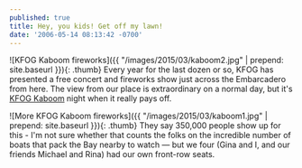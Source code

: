 ```yaml
---
published: true
title: Hey, you kids! Get off my lawn!
date: '2006-05-14 08:13:42 -0700'
---
```

![KFOG Kaboom fireworks]({{ "/images/2015/03/kaboom2.jpg" | prepend: site.baseurl }}){: .thumb}
Every year for the last dozen or so, KFOG has presented a free concert and
fireworks show just across the Embarcadero from here. The view from our place
is extraordinary on a normal day, but it's <a href="http://www.kfog.com/kaboom/"
target="_blank">KFOG Kaboom</a> night when it really pays off.<!--more-->

![More KFOG Kaboom fireworks]({{ "/images/2015/03/kaboom1.jpg" | prepend: site.baseurl }}){: .thumb}
They say 350,000 people show up for this - I'm not sure whether that counts
the folks on the incredible number of boats that pack the Bay nearby to watch
&mdash; but we four (Gina and I, and our friends Michael and Rina) had our own
front-row seats.
